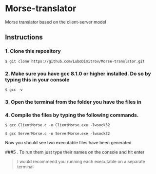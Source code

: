 # Morse-translator
Morse translator based on the client-server model

## Instructions
### 1. Clone this repository
```
$ git clone https://github.com/LuboDimitrov/Morse-translator.git
```
### 2. Make sure you have gcc 8.1.0 or higher installed. Do so by typing this in your console
```
$ gcc -v
```
### 3. Open the terminal from the folder you have the files in

### 4. Compile the files by typing the following commands.
```
$ gcc ClientMorse.c -o ClientMorse.exe -lwsock32
```
```
$ gcc ServerMorse.c -o ServerMorse.exe -lwsock32
```

Now you should see two executable files have been generated.

###5 . To run them just type their names on the console and hit enter
> I would recommend you running each executable on a separate terminal
